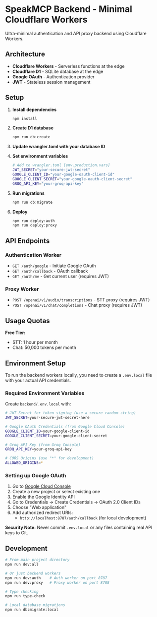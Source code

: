 # SpeakMCP Backend - Minimal Cloudflare Workers

Ultra-minimal authentication and API proxy backend using Cloudflare Workers.

## Architecture

- **Cloudflare Workers** - Serverless functions at the edge
- **Cloudflare D1** - SQLite database at the edge
- **Google OAuth** - Authentication provider
- **JWT** - Stateless session management

## Setup

1. **Install dependencies**
   ```bash
   npm install
   ```

2. **Create D1 database**
   ```bash
   npm run db:create
   ```

3. **Update wrangler.toml with your database ID**

4. **Set environment variables**
   ```bash
   # Add to wrangler.toml [env.production.vars]
   JWT_SECRET="your-secure-jwt-secret"
   GOOGLE_CLIENT_ID="your-google-oauth-client-id"
   GOOGLE_CLIENT_SECRET="your-google-oauth-client-secret"
   GROQ_API_KEY="your-groq-api-key"
   ```

5. **Run migrations**
   ```bash
   npm run db:migrate
   ```

6. **Deploy**
   ```bash
   npm run deploy:auth
   npm run deploy:proxy
   ```

## API Endpoints

### Authentication Worker
- `GET /auth/google` - Initiate Google OAuth
- `GET /auth/callback` - OAuth callback
- `GET /auth/me` - Get current user (requires JWT)

### Proxy Worker
- `POST /openai/v1/audio/transcriptions` - STT proxy (requires JWT)
- `POST /openai/v1/chat/completions` - Chat proxy (requires JWT)

## Usage Quotas

**Free Tier:**
- STT: 1 hour per month
- Chat: 50,000 tokens per month

## Environment Setup

To run the backend workers locally, you need to create a `.env.local` file with your actual API credentials.

### Required Environment Variables

Create `backend/.env.local` with:

```bash
# JWT Secret for token signing (use a secure random string)
JWT_SECRET=your-secure-jwt-secret-here

# Google OAuth Credentials (from Google Cloud Console)
GOOGLE_CLIENT_ID=your-google-client-id
GOOGLE_CLIENT_SECRET=your-google-client-secret

# Groq API Key (from Groq Console)
GROQ_API_KEY=your-groq-api-key

# CORS Origins (use "*" for development)
ALLOWED_ORIGINS=*
```

### Setting up Google OAuth

1. Go to [Google Cloud Console](https://console.cloud.google.com/)
2. Create a new project or select existing one
3. Enable the Google Identity API
4. Go to Credentials → Create Credentials → OAuth 2.0 Client IDs
5. Choose "Web application"
6. Add authorized redirect URIs:
   - `http://localhost:8787/auth/callback` (for local development)

**Security Note:** Never commit `.env.local` or any files containing real API keys to Git.

## Development

```bash
# From main project directory
npm run dev:all

# Or just backend workers
npm run dev:auth    # Auth worker on port 8787
npm run dev:proxy   # Proxy worker on port 8788

# Type checking
npm run type-check

# Local database migrations
npm run db:migrate:local
```
